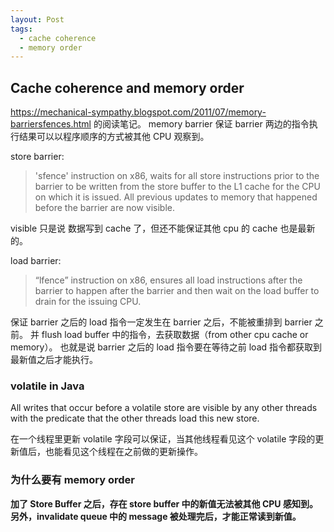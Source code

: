```yaml
---
layout: Post
tags:
  - cache coherence
  - memory order
---
```


## Cache coherence and memory order

https://mechanical-sympathy.blogspot.com/2011/07/memory-barriersfences.html 的阅读笔记。
memory barrier 保证 barrier 两边的指令执行结果可以以程序顺序的方式被其他 CPU 观察到。


store barrier:

> 'sfence' instruction on x86, waits for all store instructions prior to the barrier to be written from the store buffer to the L1 cache for the CPU on which it is issued.
> All previous updates to memory that happened before the barrier are now visible.

visible 只是说 数据写到 cache 了，但还不能保证其他 cpu 的 cache 也是最新的。

load barrier:

> “lfence” instruction on x86, ensures all load instructions after the barrier to happen after the barrier
> and then wait on the load buffer to drain for the issuing CPU.

保证 barrier 之后的 load 指令一定发生在 barrier 之后，不能被重排到 barrier 之前。
并 flush load buffer 中的指令，去获取数据（from other cpu cache or memory）。
也就是说 barrier 之后的 load 指令要在等待之前 load 指令都获取到最新值之后才能执行。


### volatile in Java ###

All writes that occur before a volatile store are visible by any other threads with the predicate that the other threads load this new store.

在一个线程里更新 volatile 字段可以保证，当其他线程看见这个 volatile 字段的更新值后，也能看见这个线程在之前做的更新操作。

### 为什么要有 memory order ###


**加了 Store Buffer 之后，存在 store buffer 中的新值无法被其他 CPU 感知到。**
**另外，invalidate queue 中的 message 被处理完后，才能正常读到新值。**


